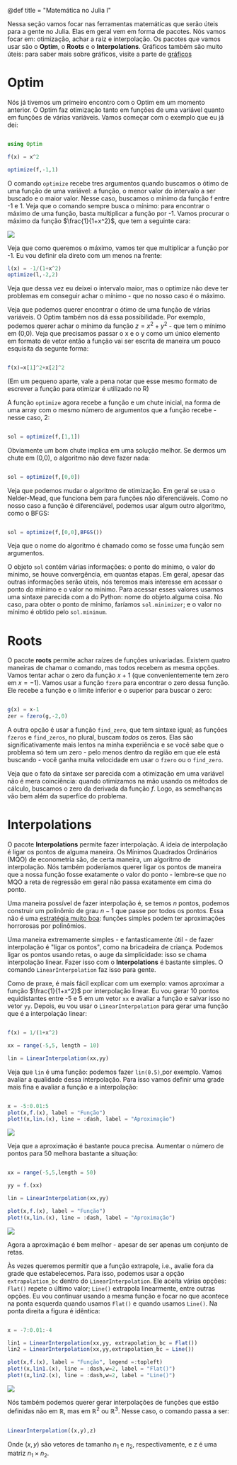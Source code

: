 @def title = "Matemática no Julia I"

Nessa seção vamos focar nas ferramentas matemáticas que serão úteis para a gente no Julia. Elas em geral vem em forma de pacotes. Nós vamos focar em: otimização, achar a raiz e interpolação. Os pacotes que vamos usar são o **Optim**, o **Roots** e o **Interpolations**. Gráficos também são muito úteis: para saber mais sobre gráficos, visite a parte de [gráficos](/pub/graficos.html)

# Optim

Nós já tivemos um primeiro encontro com o Optim em um momento anterior. O Optim faz otimização tanto em funções de uma variável quanto em funções de várias variáveis. Vamos começar com o exemplo que eu já dei:

```julia

using Optim

f(x) = x^2

optimize(f,-1,1)
```

O comando `optimize` recebe tres argumentos quando buscamos o ótimo de uma função de uma variável: a função, o menor valor do intervalo a ser buscado e o maior valor. Nesse caso, buscamos o mínimo da função f entre -1 e 1. Veja que o comando sempre busca o mínimo: para encontrar o máximo de uma função, basta multiplicar a função por -1. Vamos procurar o máximo da função $\frac{1}{1+x^2}$, que tem a seguinte cara:

![](/src/imagens/logistica.png)

Veja que como queremos o máximo, vamos ter que multiplicar a função por -1. Eu vou definir ela direto com um menos na frente:

```julia
l(x) = -1/(1+x^2)
optimize(l,-2,2)
```

Veja que dessa vez eu deixei o intervalo maior, mas o optimize não deve ter problemas em conseguir achar o mínimo - que no nosso caso é o máximo.

Veja que podemos querer encontrar o ótimo de uma função de várias variáveis. O Optim também nos dá essa possibilidade. Por exemplo, podemos querer achar o mínimo da função $z=x^2+y^2$ - que tem o mínimo em (0,0). Veja que precisamos passar o x e o y como um único elemento em formato de vetor então a função vai ser escrita de maneira um pouco esquisita da segunte forma:

```julia

f(x)=x[1]^2+x[2]^2
```

(Em um pequeno aparte, vale a pena notar que esse mesmo formato de escrever a função para otimizar é utilizado no R)

A função `optimize` agora recebe a função e um chute inicial, na forma de uma array com o mesmo número de argumentos que a função recebe - nesse caso, 2:

```julia

sol = optimize(f,[1,1])
```

Obviamente um bom chute implica em uma solução melhor. Se dermos um chute em (0,0), o algoritmo não deve fazer nada:

```julia

sol = optimize(f,[0,0])
```

Veja que podemos mudar o algoritmo de otimização. Em geral se usa o Nelder-Mead, que funciona bem para funções não diferenciáveis. Como no nosso caso a função é diferenciável, podemos usar algum outro algoritmo, como o BFGS:

```julia

sol = optimize(f,[0,0],BFGS())
```

Veja que o nome do algoritmo é chamado como se fosse uma função sem argumentos.

O objeto `sol` contém várias informações: o ponto do mínimo, o valor do mínimo, se houve convergência, em quantas etapas. Em geral, apesar das outras informações serão úteis, nós teremos mais interesse em acessar o ponto do mínimo e o valor no mínimo. Para acessar esses valores usamos uma sintaxe parecida com a do Python: nome do objeto.alguma coisa. No caso, para obter o ponto de mínimo, faríamos `sol.minimizer`; e o valor no mínimo é obtido pelo `sol.minimum`.

# Roots

O pacote **roots** permite achar raízes de funções univariadas. Existem quatro maneiras de chamar o comando, mas todos recebem as mesma opções. Vamos tentar achar o zero da função $x+1$ (que convenientemente tem zero em $x=-1$). Vamos usar a função `fzero` para encontrar o zero dessa função. Ele recebe a função e o limite inferior e o superior para buscar o zero:

```julia

g(x) = x-1
zer = fzero(g,-2,0)
```
A outra opção é usar a função `find_zero`, que tem sintaxe igual; as funções `fzeros` e `find_zeros`, no plural, buscam _todos_ os zeros. Elas são significativamente mais lentos na minha experiência e se você sabe que o problema só tem um zero - pelo menos dentro da região em que ele está buscando - você ganha muita velocidade em usar o `fzero` ou o `find_zero`.

Veja que o fato da sintaxe ser parecida com a otimização em uma variável não é mera coinciência: quando otimizamos na mão usando os métodos de cálculo, buscamos o zero da derivada da função $f$. Logo, as semelhanças vão bem além da superfíce do problema.

# Interpolations

O pacote **Interpolations** permite fazer interpolação. A ideia de interpolação é ligar os pontos de alguma maneira. Os Mínimos Quadrados Ordinários (MQO) de econometria são, de certa maneira, um algoritmo de interpolação. Nós também poderíamos querer ligar os pontos de maneira que a nossa função fosse exatamente o valor do ponto - lembre-se que no MQO a reta de regressão em geral não passa exatamente em cima do ponto.

Uma maneira possível de fazer interpolação é, se temos $n$ pontos, podemos construir um polinômio de grau $n-1$ que passe por todos os pontos. Essa não é uma [estratégia muito boa](https://azul.netlify.com/2018/08/27/interpolacao/): funções simples podem ter aproximações horrorosas por polinômios.

Uma maneira extremamente simples - e fantasticamente útil - de fazer interpolação é "ligar os pontos", como na bricadeira de criança. Podemos ligar os pontos usando retas, o auge da simplicidade: isso se chama interpolação linear. Fazer isso com o **Interpolations** é bastante simples. O comando `LinearInterpolation` faz isso para gente.

Como de praxe, é mais fácil explicar com um exemplo: vamos aproximar a função $\frac{1}{1+x^2}$ por interpolação linear. Eu vou gerar 10 pontos equidistantes entre -5 e 5 em um vetor `xx` e avaliar a função e salvar isso no vetor `yy`. Depois, eu vou usar o `LinearInterpolation` para gerar uma função que é a interpolação linear:

```julia

f(x) = 1/(1+x^2)

xx = range(-5,5, length = 10)

lin = LinearInterpolation(xx,yy)
```

Veja que `lin` é uma função: podemos fazer `lin(0.5)`,por exemplo. Vamos avaliar a qualidade dessa interpolação. Para isso vamos definir uma grade mais fina e avaliar a função e a interpolação:

```julia

x = -5:0.01:5
plot(x,f.(x), label = "Função")
plot!(x,lin.(x), line = :dash, label = "Aproximação")
```

![](/src/imagens/lin_interpol1.png)

Veja que a aproximação é bastante pouca precisa. Aumentar o número de pontos para 50 melhora bastante a situação:

```julia

xx = range(-5,5,length = 50)

yy = f.(xx)

lin = LinearInterpolation(xx,yy)

plot(x,f.(x), label = "Função")
plot!(x,lin.(x), line = :dash, label = "Aproximação")
```
![](/src/imagens/lin_interpol2.png)

Agora a aproximação é bem melhor - apesar de ser apenas um conjunto de retas.

Às vezes queremos permitir que a função extrapole, i.e., avalie fora da grade que estabelecemos. Para isso, podemos usar a opção `extrapolation_bc` dentro do `LinearInterpolation`. Ele aceita várias opções: `Flat()` repete o último valor; `Line()` extrapola linearmente, entre outras opções. Eu vou continuar usando a mesma função e focar no que acontece na ponta esquerda quando usamos `Flat()` e quando usamos `Line()`. Na ponta direita a figura é idêntica:

```julia

x = -7:0.01:-4

lin1 = LinearInterpolation(xx,yy, extrapolation_bc = Flat())
lin2 = LinearInterpolation(xx,yy,extrapolation_bc = Line())

plot(x,f.(x), label = "Função", legend =:topleft)
plot!(x,lin1.(x), line = :dash,w=2, label = "Flat()")
plot!(x,lin2.(x), line = :dash,w=2, label = "Line()")
```
![](/src/imagens/lin_interpol3.png)

Nós também podemos querer gerar interpolações de funções que estão definidas não em $\mathbb{R}$, mas em $\mathbb{R}^2$ ou $\mathbb{R}^3$. Nesse caso, o comando passa a ser:

```julia

LinearInterpolation((x,y),z)
```

Onde $(x,y)$ são vetores de tamanho $n_1$ e $n_2$, respectivamente, e z é uma matriz $n_1 \times n_2$.
